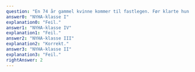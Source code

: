 ```yaml
---
question: "En 74 år gammel kvinne kommer til fastlegen. Før klarte hun lett å gå fire etasjer i trapp. Nå klarer hun å gå kun en etasje i trapp før hun må stoppe på grunn av tung pust. Hun har gjennomgått et hjerteinfarkt for noen år siden og har etter dette hatt hjertesvikt som har respondert bra på medisinsk behandling. Du bestemmer deg for å henvise henne til ekkokardiografisk undersøkelse. I henvisningen vil du gjerne oppgi hennes funksjonsnivå i relasjon til NYHA-klasse. Hvilken NYHA-klasse svarer til hennes nåværende funksjonsnivå?"
answer0: "NYHA-klasse I"
explanation0: "Feil."
answer1: "NYHA-klasse IV"
explanation1: "Feil."
answer2: "NYHA-klasse III"
explanation2: "Korrekt."
answer3: "NYHA-klasse II"
explanation3: "Feil."
rightAnswer: 2
---
```

